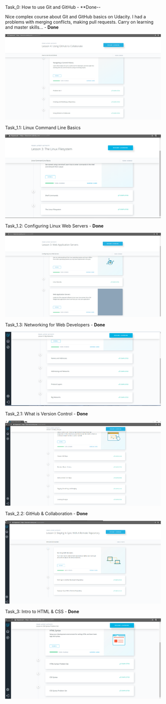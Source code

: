 Task_0: How to use Git and GitHub - **Done--

Nice complex course about Git and GitHub basics on Udacity. I had a problems with merging conflicts, making pull requests.
Carry on learning and master skills... - **Done** 

![Task_0](Task_0/Images/Course_0.png)

Task_1.1: Linux Command Line Basics 

![Task_1.1](Task_1/Images/Course_1.png)

Task_1.2: Configuring Linux Web Servers - **Done**

![Task_1.2](Task_1/Images/Course_2.png)

Task_1.3: Networking for Web Developers - **Done**
 
![Task_1.3](Task_1/Images/Course_3.png)

Task_2.1: What is Version Control - **Done**
 
![Task_2.1](Task_2/Images/Course_2.1.png)

Task_2.2: GitHub & Collaboration - **Done**
 
![Task_2.2](Task_2/Images/Course_2.2.png)

Task_3: Intro to HTML & CSS - **Done**
 
![Task_3](Task_3/Images/Course_3.png)
